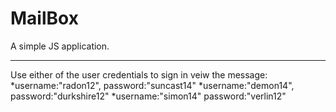 # MailBox
  A simple JS application.
 ___
Use either of the user credentials to sign in veiw the message:
  *username:"radon12",
   password:"suncast14"
  *username:"demon14",
   password:"durkshire12"
  *username:"simon14"
   password:"verlin12"
